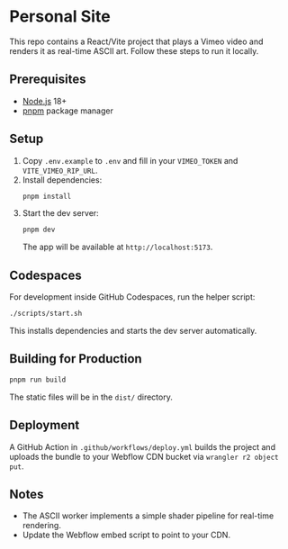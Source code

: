 # Personal Site

This repo contains a React/Vite project that plays a Vimeo video and renders it as real-time ASCII art. Follow these steps to run it locally.

## Prerequisites
- [Node.js](https://nodejs.org/) 18+
- [pnpm](https://pnpm.io/) package manager

## Setup
1. Copy `.env.example` to `.env` and fill in your `VIMEO_TOKEN` and `VITE_VIMEO_RIP_URL`.
2. Install dependencies:
   ```bash
   pnpm install
   ```
3. Start the dev server:
   ```bash
   pnpm dev
   ```
   The app will be available at `http://localhost:5173`.

## Codespaces
For development inside GitHub Codespaces, run the helper script:

```bash
./scripts/start.sh
```
This installs dependencies and starts the dev server automatically.

## Building for Production
```bash
pnpm run build
```
The static files will be in the `dist/` directory.

## Deployment
A GitHub Action in `.github/workflows/deploy.yml` builds the project and uploads the bundle to your Webflow CDN bucket via `wrangler r2 object put`.

## Notes
- The ASCII worker implements a simple shader pipeline for real-time rendering.
- Update the Webflow embed script to point to your CDN.
